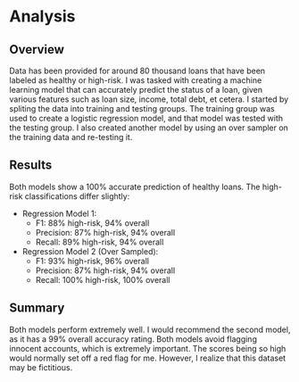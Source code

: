 # Analysis
## Overview

Data has been provided for around 80 thousand loans that have been labeled as healthy or high-risk.  I was tasked with creating a machine learning model that can accurately predict the status of a loan, given various features such as loan size, income, total debt, et cetera.  I started by spliting the data into training and testing groups.  The training group was used to create a logistic regression model, and that model was tested with the testing group.  I also created another model by using an over sampler on the training data and re-testing it.

## Results
Both models show a 100% accurate prediction of healthy loans. The high-risk classifications differ slightly:
* Regression Model 1:
  * F1:  88% high-risk, 94% overall
  * Precision:  87% high-risk, 94% overall
  * Recall:  89% high-risk, 94% overall
* Regression Model 2 (Over Sampled):
  * F1:  93% high-risk, 96% overall
  * Precision:  87% high-risk, 94% overall
  * Recall:  100% high-risk, 100% overall

## Summary
Both models perform extremely well.  I would recommend the second model, as it has a 99% overall accuracy rating.  Both models avoid flagging innocent accounts, which is extremely important.  The scores being so high would normally set off a red flag for me.  However, I realize that this dataset may be fictitious.
